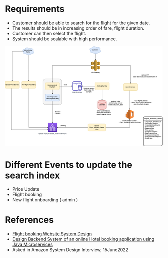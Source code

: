 
# Requirements
- Customer should be able to search for the flight for the given date. 
- The results should be in increasing order of fare, flight duration.
- Customer can then select the flight.
- System should be scalable with high performance.

![img.png](assets/MakeMyTripFlightSearch.drawio.png)

# Different Events to update the search index
- Price Update
- Flight booking
- New flight onboarding ( admin )

[//]: # (# Estimation)

[//]: # (- Assuming each apache &#40; service &#41; server can handle 512 concurrent requests.)

[//]: # (- If we consider `1 million concurrent users`, around `2000 servers` would be needed.)

[//]: # (- Expected Latency - `10ms for ElasticSearch`.)

[//]: # (# Data Modeling)

[//]: # (- Search Interface )

[//]: # (  - searchbyDate)

[//]: # (- FlightSearch would implement Search Interface )

# References
- [Flight booking Website System Design](https://ankita4priya.medium.com/flight-booking-website-app-system-design-899c626a6ee6)
- [Design Backend System of an online Hotel booking application using Java Microservices](https://www.nexsoftsys.com/articles/how-to-design-backend-system-of-an-online-hotel-booking-app-using-java.html)
- Asked in Amazon System Design Interview, 15June2022
